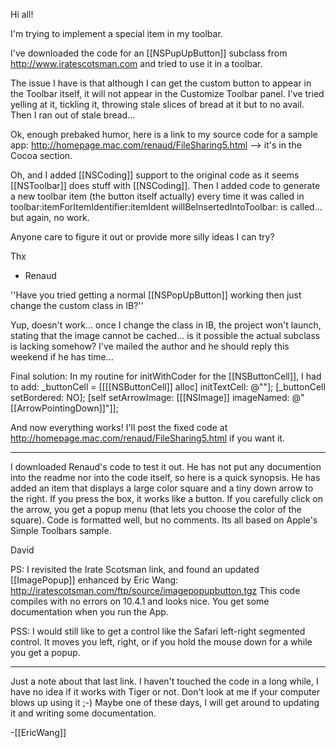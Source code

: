 Hi all!

I'm trying to implement a special item in my toolbar.

I've downloaded the code for an [[NSPupUpButton]] subclass from http://www.iratescotsman.com and tried to use it in a toolbar.

The issue I have is that although I can get the custom button to appear in the Toolbar itself, it will not appear in the Customize Toolbar panel. I've tried yelling at it, tickling it, throwing stale slices of bread at it but to no avail. Then I ran out of stale bread...

Ok, enough prebaked humor, here is a link to my source code for a sample app: http://homepage.mac.com/renaud/FileSharing5.html --> it's in the Cocoa section.

Oh, and I added [[NSCoding]] support to the original code as it seems [[NSToolbar]] does stuff with [[NSCoding]].
Then I added code to generate a new toolbar item (the button itself actually) every time it was called in toolbar:itemForItemIdentifier:itemIdent willBeInsertedIntoToolbar: is called... but again, no work.

Anyone care to figure it out or provide more silly ideas I can try?

Thx

- Renaud

''Have you tried getting a normal [[NSPopUpButton]] working then just change the custom class in IB?''

Yup, doesn't work... once I change the class in IB, the project won't launch, stating that the image cannot be cached... is it possible the actual subclass is lacking somehow? I've mailed the author and he should reply this weekend if he has time...

Final solution: In my routine for initWithCoder for the [[NSButtonCell]], I had to add:
	_buttonCell = [[[[NSButtonCell]] alloc] initTextCell: @""];	
	[_buttonCell setBordered: NO];
	[self setArrowImage: [[[NSImage]] imageNamed: @"[[ArrowPointingDown]]"]];

And now everything works! I'll post the fixed code at http://homepage.mac.com/renaud/FileSharing5.html if you want it.

----

I downloaded Renaud's code to test it out. He has not put any documention into the readme nor into the code itself, so here is a quick synopsis. He has added an item that displays a large color square and a tiny down arrow to the right. If you press the box, it works like a button. If you carefully click on the arrow, you get a popup menu (that lets you choose the color of the square). Code is formatted well, but no comments. Its all based on Apple's Simple Toolbars sample.

David

PS: I revisited the Irate Scotsman link, and found an updated [[ImagePopup]] enhanced by Eric Wang: http://iratescotsman.com/ftp/source/imagepopupbutton.tgz
This code compiles with no errors on 10.4.1 and looks nice. You get some documentation when you run the App.

PSS: I would still like to get a control like the Safari left-right segmented control. It moves you left, right, or if you hold the mouse down for a while you get a popup.

----

Just a note about that last link. I haven't touched the code in a long while, I have no idea if it works with Tiger or not. Don't look at me if your computer blows up using it ;-) Maybe one of these days, I will get around to updating it and writing some documentation.

-[[EricWang]]